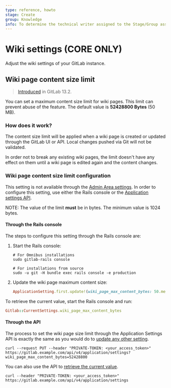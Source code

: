 ```yaml
---
type: reference, howto
stage: Create
group: Knowledge
info: To determine the technical writer assigned to the Stage/Group associated with this page, see https://about.gitlab.com/handbook/engineering/ux/technical-writing/#designated-technical-writers
---
```


# Wiki settings **(CORE ONLY)**

Adjust the wiki settings of your GitLab instance.

## Wiki page content size limit

> [Introduced](https://gitlab.com/gitlab-org/gitlab/-/issues/31176) in GitLab 13.2.

You can set a maximum content size limit for wiki pages. This limit can prevent
abuse of the feature. The default value is **52428800 Bytes** (50 MB).

### How does it work?

The content size limit will be applied when a wiki page is created or updated
through the GitLab UI or API. Local changes pushed via Git will not be validated.

In order not to break any existing wiki pages, the limit doesn't have any
effect on them until a wiki page is edited again and the content changes.

### Wiki page content size limit configuration

This setting is not available through the [Admin Area settings](../../user/admin_area/settings/index.md).
In order to configure this setting, use either the Rails console
or the [Application settings API](../../api/settings.md).

NOTE:
The value of the limit **must** be in bytes. The minimum value is 1024 bytes.

#### Through the Rails console

The steps to configure this setting through the Rails console are:

1. Start the Rails console:

   ```shell
   # For Omnibus installations
   sudo gitlab-rails console

   # For installations from source
   sudo -u git -H bundle exec rails console -e production
   ```

1. Update the wiki page maximum content size:

   ```ruby
   ApplicationSetting.first.update!(wiki_page_max_content_bytes: 50.megabytes)
   ```

To retrieve the current value, start the Rails console and run:

  ```ruby
  Gitlab::CurrentSettings.wiki_page_max_content_bytes
  ```

#### Through the API

The process to set the wiki page size limit through the Application Settings API is
exactly the same as you would do to [update any other setting](../../api/settings.md#change-application-settings).

```shell
curl --request PUT --header "PRIVATE-TOKEN: <your_access_token>" https://gitlab.example.com/api/v4/application/settings?wiki_page_max_content_bytes=52428800
```

You can also use the API to [retrieve the current value](../../api/settings.md#get-current-application-settings).

```shell
curl --header "PRIVATE-TOKEN: <your_access_token>" https://gitlab.example.com/api/v4/application/settings
```
